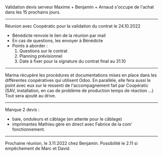 
Validation devis serveur
Maxime + Benjamin + Arnaud s'occupe de l'achat dans les 15 prochains jours.

---

Réunion avec Coopératic pour la validation du contrat le 24.10.2022
- Bénédicte renvoie le lien de la réunion par mail
- En cas de questions, les envoyer à Bénédicte
- Points à aborder :
	1. Questions sur le contrat
	2. Planning prévisionnel
	3. Date à fixer pour la signature du contrat final au 31.10

---

Marina récupère les procédures et documentations mises en place dans les différentes coopératives qui utilisent Odoo. 
En parallèle, elle fera aussi le point avec eux sur le ressenti de l'accompagnement fait par Coopératic (SAV, installation, en cas de problème de production temps de réaction …)
Tout sera ajouté au drive.

---

Manque 2 devis : 
- baie, onduleurs et câblage (en attente pour le câblage)
- imprimantes
Mathieu gère en direct avec Fabrice de la com' fonctionnement.

---

Prochaine réunion, le 3.11.2022 chez Benjamin.
Possibilité le 2.11 si empêchement de Marc et David.


